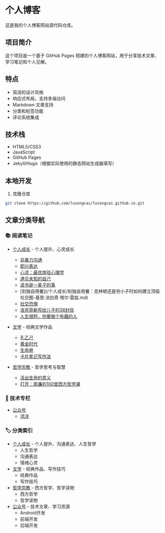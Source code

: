 <!--
 * @Author: lusongcai
 * @Date: 2025-02-26 19:30:22
 * @LastEditors: lusongcai
 * @LastEditTime: 2025-02-26 19:38:39
 * @FilePath: \lusongcai.github.io\README.md
-->
# 个人博客

这是我的个人博客网站源代码仓库。

## 项目简介

这个项目是一个基于 GitHub Pages 搭建的个人博客网站，用于分享技术文章、学习笔记和个人见解。

## 特点

- 简洁的设计风格
- 响应式布局，支持多端访问
- Markdown 文章支持
- 分类和标签功能
- 评论系统集成

## 技术栈

- HTML5/CSS3
- JavaScript
- GitHub Pages
- Jekyll/Hugo（根据实际使用的静态网站生成器填写）

## 本地开发

1. 克隆仓库
```bash
git clone https://github.com/lusongcai/lusongcai.github.io.git
```

## 文章分类导航

### 📚 阅读笔记
- [个人成长](/个人成长) - 个人提升、心灵成长
  - [非暴力沟通](/个人成长/非暴力沟通-马歇尔·卢森堡.md)
  - [即兴表达](/个人成长/即兴表达-王达峰.md)
  - [心流：最优体验心理学](/个人成长/心流：最优体验心理学-米哈里·契克森米哈赖.md)
  - [遇见未知的自己](/个人成长/遇见未知的自己（全新修订版）-张德芬.md)
  - [读书是一辈子的事](/个人成长/读书是一辈子的事-樊登.md)
  - [别独自用餐](/个人成长/别独自用餐：克林顿还是穷小子时如何建立顶级社交圈-基思·法拉奇 塔尔·雷兹.md)
  - [社交恐惧](/个人成长/社交恐惧：如何走出自我排斥的陷阱-克莱尔·伊斯特汉姆.md)
  - [洛克菲勒写给儿子的38封信](/个人成长/洛克菲勒写给儿子的38封信-洛克菲勒.md)
  - [人生很短，你要做个有趣的人](/个人成长/人生很短，你要做个有趣的人-王诗雨.md)

- [文学](/文学) - 经典文学作品
  - [孔乙己](/文学/孔乙己-鲁迅.md)
  - [黄金时代](/文学/黄金时代-王小波.md)
  - [生命册](/文学/生命册-李佩甫.md)
  - [卡片笔记写作法](/文学/卡片笔记写作法：如何实现从阅读到写作-申克·阿伦斯.md)

- [哲学宗教](/哲学宗教) - 哲学思考与智慧
  - [活出生命的意义](/哲学宗教/活出生命的意义-维克多·弗兰克尔.md)
  - [打开：周濂的100堂西方哲学课](/哲学宗教/打开：周濂的100堂西方哲学课-周濂.md)

### 📱 技术专栏
- [公众号](/公众号)
  - [鸿洋](/公众号/鸿洋-公众号.md)

### 🏷️ 分类索引
- [个人成长](/个人成长) - 个人提升、沟通表达、人生哲学
  - 人生哲学
  - 沟通表达
  - 情绪心灵
- [文学](/文学) - 经典作品、写作技巧
  - 经典作品
  - 写作技巧
- [哲学宗教](/哲学宗教) - 西方哲学、哲学读物
  - 西方哲学
  - 哲学读物
- [公众号](/公众号) - 技术文章、学习资源
  - Android开发
  - 前端开发
  - 后端开发
